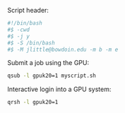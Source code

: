 Script header:

```bash
#!/bin/bash
#$ -cwd
#$ -j y
#$ -S /bin/bash
#$ -M jlittle@bowdoin.edu -m b -m e
```

Submit a job using the GPU:

```bash
qsub -l gpuk20=1 myscript.sh
```

Interactive login into a GPU system:

```bash
qrsh -l gpuk20=1
```
